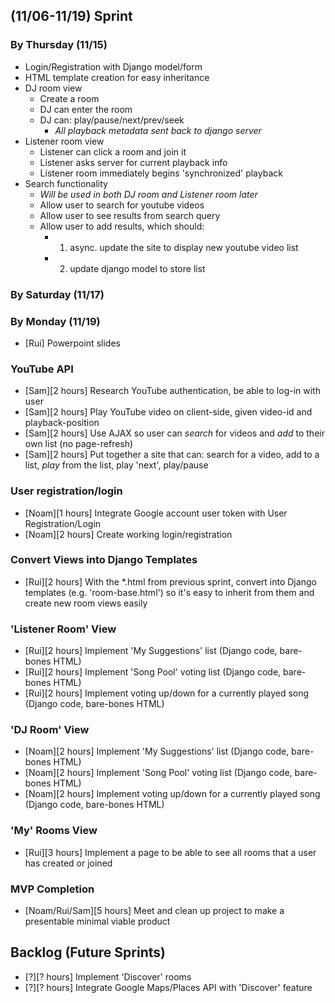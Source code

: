 ## (11/06-11/19) Sprint

### By Thursday (11/15)
- Login/Registration with Django model/form
- HTML template creation for easy inheritance
- DJ room view
    - Create a room
    - DJ can enter the room
    - DJ can: play/pause/next/prev/seek
        - *All playback metadata sent back to django server*
- Listener room view
    - Listener can click a room and join it
    - Listener asks server for current playback info
    - Listener room immediately begins 'synchronized' playback
- Search functionality
    - *Will be used in both DJ room and Listener room later*
    - Allow user to search for youtube videos
    - Allow user to see results from search query
    - Allow user to add results, which should:
        - 1) async. update the site to display new youtube video list
        - 2) update django model to store list

### By Saturday (11/17)

### By Monday (11/19)
- [Rui] Powerpoint slides

### YouTube API
- [Sam][2 hours] Research YouTube authentication, be able to log-in with user
- [Sam][2 hours] Play YouTube video on client-side, given video-id and playback-position
- [Sam][2 hours] Use AJAX so user can *search* for videos and *add* to their own list (no page-refresh)
- [Sam][2 hours] Put together a site that can: search for a video, add to a list, *play* from the list, play 'next', play/pause

### User registration/login
- [Noam][1 hours] Integrate Google account user token with User Registration/Login
- [Noam][2 hours] Create working login/registration

### Convert Views into Django Templates
- [Rui][2 hours] With the \*.html from previous sprint, convert into Django templates (e.g. 'room-base.html') so it's easy to inherit from them and create new room views easily

### 'Listener Room' View
- [Rui][2 hours] Implement 'My Suggestions' list (Django code, bare-bones HTML)
- [Rui][2 hours] Implement 'Song Pool' voting list (Django code, bare-bones HTML)
- [Rui][2 hours] Implement voting up/down for a currently played song (Django code, bare-bones HTML)

### 'DJ Room' View
- [Noam][2 hours] Implement 'My Suggestions' list (Django code, bare-bones HTML)
- [Noam][2 hours] Implement 'Song Pool' voting list (Django code, bare-bones HTML)
- [Noam][2 hours] Implement voting up/down for a currently played song (Django code, bare-bones HTML)

### 'My' Rooms View
- [Rui][3 hours] Implement a page to be able to see all rooms that a user has created or joined

### MVP Completion
- [Noam/Rui/Sam][5 hours] Meet and clean up project to make a presentable minimal viable product

## Backlog (Future Sprints)
- [?][? hours] Implement 'Discover' rooms
- [?][? hours] Integrate Google Maps/Places API with 'Discover' feature
